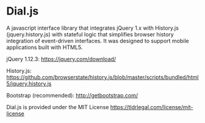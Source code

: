 # Dial.js
A javascript interface library that integrates jQuery 1.x with History.js (jquery.history.js) with stateful logic that simplifies browser history integration of event-driven interfaces.  It was designed to support mobile applications built with HTML5.

jQuery 1.12.3: https://jquery.com/download/


History.js: https://github.com/browserstate/history.js/blob/master/scripts/bundled/html5/jquery.history.js


Bootstrap (recommended): http://getbootstrap.com/

Dial.js is provided under the MIT License
https://tldrlegal.com/license/mit-license
